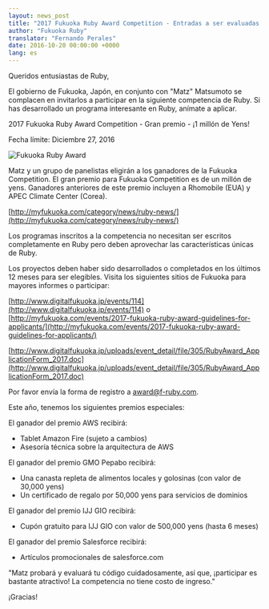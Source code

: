 ```yaml
---
layout: news_post
title: "2017 Fukuoka Ruby Award Competition - Entradas a ser evaluadas por Matz"
author: "Fukuoka Ruby"
translator: "Fernando Perales"
date: 2016-10-20 00:00:00 +0000
lang: es
---
```


Queridos entusiastas de Ruby,

El gobierno de Fukuoka, Japón, en conjunto con "Matz" Matsumoto se complacen en
invitarlos a participar en la siguiente competencia de Ruby. Si has desarrollado un
programa interesante en Ruby, anímate a aplicar.

2017 Fukuoka Ruby Award Competition - Gran premio - ¡1 millón de Yens!

Fecha límite: Diciembre 27, 2016

![Fukuoka Ruby Award](http://www.digitalfukuoka.jp/javascripts/kcfinder/upload/images/fukuokarubyaward2017.png)

Matz y un grupo de panelistas eligirán a los ganadores de la Fukuoka Competition.
El gran premio para Fukuoka Competition es de un millón de yens.
Ganadores anteriores de este premio incluyen a Rhomobile (EUA) y APEC Climate Center (Corea).

[http://myfukuoka.com/category/news/ruby-news/](http://myfukuoka.com/category/news/ruby-news/)

Los programas inscritos a la competencia no necesitan ser escritos completamente en Ruby
pero deben aprovechar las características únicas de Ruby.

Los proyectos deben haber sido desarrollados o completados en los últimos 12 meses para
ser elegibles. Visita los siguientes sitios de Fukuoka para mayores informes o participar:

[http://www.digitalfukuoka.jp/events/114](http://www.digitalfukuoka.jp/events/114)
o
[http://myfukuoka.com/events/2017-fukuoka-ruby-award-guidelines-for-applicants/](http://myfukuoka.com/events/2017-fukuoka-ruby-award-guidelines-for-applicants/)

[http://www.digitalfukuoka.jp/uploads/event_detail/file/305/RubyAward_ApplicationForm_2017.doc](http://www.digitalfukuoka.jp/uploads/event_detail/file/305/RubyAward_ApplicationForm_2017.doc)

Por favor envía la forma de registro a award@f-ruby.com.

Este año, tenemos los siguientes premios especiales:

El ganador del premio AWS recibirá:

* Tablet Amazon Fire (sujeto a cambios)
* Asesoría técnica sobre la arquitectura de AWS

El ganador del premio GMO Pepabo recibirá:

* Una canasta repleta de alimentos locales y golosinas (con valor de 30,000 yens)
* Un certificado de regalo por 50,000 yens para servicios de dominios

El ganador del premio IJJ GIO recibirá:

* Cupón gratuito para IJJ GIO con valor de 500,000 yens (hasta 6 meses)

El ganador del premio Salesforce recibirá:

* Artículos promocionales de salesforce.com

"Matz probará y evaluará tu código cuidadosamente, así que, ¡participar es bastante
atractivo! La competencia no tiene costo de ingreso."

¡Gracias!
